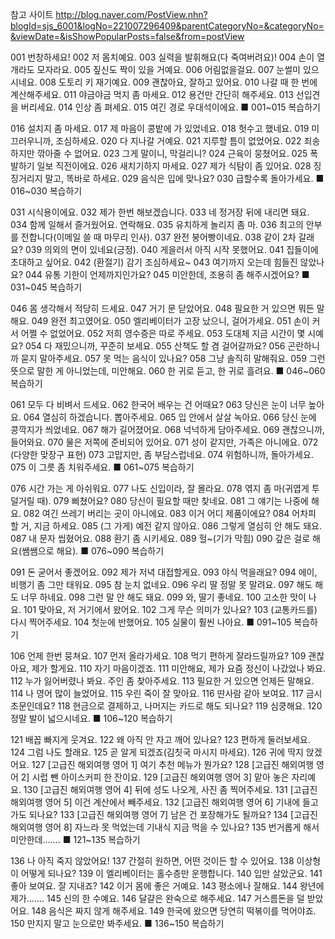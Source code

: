 참고 사이트 
http://blog.naver.com/PostView.nhn?blogId=sjs_6001&logNo=221007296409&parentCategoryNo=&categoryNo=&viewDate=&isShowPopularPosts=false&from=postView

001 번창하세요!
002 저 몸치예요.
003 실력을 발휘해요(다 죽여버려요)!
004 손이 열 개라도 모자라요.
005 짚신도 짝이 있을 거예요.
006 어림없을걸요.
007 눈썰미 있으시네요.
008 도토리 키 재기예요.
009 괜찮아요, 잘하고 있어요.
010 나갈 때 한 번에 계산해주세요.
011 야금야금 먹지 좀 마세요.
012 용건만 간단히 해주세요.
013 선입견을 버리세요.
014 인상 좀 펴세요.
015 여긴 경로 우대석이에요.
■ 001~015 복습하기
  
016 설치지 좀 마세요.
017 제 마음이 콩밭에 가 있었네요.
018 헛수고 했네요.
019 미끄러우니까, 조심하세요.
020 다 지나갈 거예요.
021 지루할 틈이 없었어요.
022 죄송하지만 깎아줄 수 없어요.
023 그게 말이니, 막걸리니?
024 근육이 뭉쳤어요.
025 폭발하기 일보 직전이에요.
026 새치기하지 마세요.
027 제가 식탐이 좀 있어요.
028 징징거리지 말고, 똑바로 하세요.
029 음식은 입에 맞나요? 
030 급할수록 돌아가세요.
■ 016~030 복습하기
  
031 시식용이에요.
032 제가 한번 해보겠습니다.
033 네 정거장 뒤에 내리면 돼요.
034 함께 일해서 즐거웠어요. 연락해요.
035 유치하게 놀리지 좀 마.
036 최고의 안부를 전합니다(이메일 쓸 때 마무리 인사).
037 완전 붕어빵이네요.
038 같이 2차 갈래요?
039 의외의 면이 있네요(긍정).
040 게을러서 아직 시작 못했어요.
041 집들이에 초대하고 싶어요.
042 (환절기) 감기 조심하세요~
043 여기까지 오는데 힘들진 않았나요?
044 유통 기한이 언제까지인가요?
045 미안한데, 조용히 좀 해주시겠어요?
■ 031~045 복습하기
  
046 몸 생각해서 적당히 드세요.
047 거기 문 닫았어요.
048 필요한 거 있으면 뭐든 말해요.
049 완전 최고였어요.
050 엘리베이터가 고장 났으니, 걸어가세요.
051 손이 커서 어쩔 수 없었어요.
052 저희 영수증은 따로 주세요.
053 도대체 지금 시간이 몇 시예요?
054 다 재밌으니까, 꾸준히 보세요.
055 산책도 할 겸 걸어갈까요?
056 곤란하니까 묻지 말아주세요.
057 못 먹는 음식이 있나요?
058 그냥 솔직히 말해줘요. 
059 그런 뜻으로 말한 게 아니었는데, 미안해요.
060 한 귀로 듣고, 한 귀로 흘려요.
■ 046~060 복습하기
  
061 모두 다 비벼서 드세요.
062 한국어 배우는 건 어때요?
063 당신은 눈이 너무 높아요.
064 열심히 하겠습니다. 뽑아주세요.
065 입 안에서 살살 녹아요.
066 당신 눈에 콩깍지가 씌었네요.
067 해가 길어졌어요.
068 넉넉하게 담아주세요.
069 괜찮으니까, 들어와요.
070 물은 저쪽에 준비되어 있어요.
071 성이 같지만, 가족은 아니에요.
072 (다양한 맞장구 표현)
073 고맙지만, 좀 부담스럽네요.
074 위험하니까, 돌아가세요.
075 이 그릇 좀 치워주세요.
■ 061~075 복습하기
  
076 시간 가는 게 아쉬워요.
077 나도 신입이라, 잘 몰라요.
078 엮지 좀 마(귀엽게 투덜거릴 때).
079 삐쳤어요?
080 당신이 필요할 때만 찾네요.
081 그 얘기는 나중에 해요.
082 여긴 쓰레기 버리는 곳이 아니에요.
083 이거 어디 제품이에요?
084 어차피 할 거, 지금 하세요.
085 (그 가게) 예전 같지 않아요.
086 그렇게 열심히 안 해도 돼요.
087 내 문자 씹혔어요.
088 환기 좀 시키세요.
089 헐~(기가 막힘)
090 갚은 걸로 해요(쌤쌤으로 해요).
■ 076~090 복습하기
  
091 돈 굳어서 좋겠어요.
092 제가 저녁 대접할게요.
093 야식 먹을래요?
094 에이, 비행기 좀 그만 태워요.
095 참 눈치 없네요.
096 우리 딸 정말 못 말려요.
097 해도 해도 너무 하네요.
098 그런 말 안 해도 돼요.
099 와, 딸기 좋네요.
100 고소한 맛이 나요.
101 맞아요, 저 거기에서 왔어요.
102 그게 무슨 의미가 있나요?
103 (교통카드를) 다시 찍어주세요.
104 첫눈에 반했어요.
105 실물이 훨씬 나아요.
■ 091~105 복습하기
  
106 언제 한번 뭉쳐요.
107 먼저 올라가세요.
108 먹기 편하게 잘라드릴까요?
109 괜찮아요, 제가 할게요.
110 자기 마음이겠죠.
111 미안해요, 제가 요즘 정신이 나갔었나 봐요.
112 누가 잃어버렸나 봐요. 주인 좀 찾아주세요.
113 필요한 거 있으면 언제든 말해요.
114 나 영어 많이 늘었어요.
115 우린 죽이 잘 맞아요.
116 딴사람 같아 보여요.
117 금시초문인데요?
118 현금으로 결제하고, 나머지는 카드로 해도 되나요?
119 심쿵해요.
120 정말 발이 넓으시네요.
■ 106~120 복습하기
  
121 배꼽 빠지게 웃겨요.
122 왜 아직 안 자고 깨어 있나요?
123 편하게 둘러보세요.
124 그럼 나도 할래요.
125 곧 알게 되겠죠(김칫국 마시지 마세요).
126 귀에 딱지 앉겠어요.
127 [고급진 해외여행 영어 1] 여기 추천 메뉴가 뭔가요?
128 [고급진 해외여행 영어 2] 시럽 뺀 아이스커피 한 잔이요.
129 [고급진 해외여행 영어 3] 맡아 놓은 자리예요.
130 [고급진 해외여행 영어 4] 뒤에 성도 나오게, 사진 좀 찍어주세요.
131 [고급진 해외여행 영어 5] 이건 계산에서 빼주세요.
132 [고급진 해외여행 영어 6] 기내에 들고 가도 되나요?
133 [고급진 해외여행 영어 7] 남은 건 포장해가도 될까요?
134 [고급진 해외여행 영어 8] 자느라 못 먹었는데 기내식 지금 먹을 수 있나요?
135 번거롭게 해서 미안한데…….
■ 121~135 복습하기
  
136 나 아직 죽지 않았어요!
137 간절히 원하면, 어떤 것이든 할 수 있어요.
138 이상형이 어떻게 되나요?
139 이 엘리베이터는 홀수층만 운행합니다.
140 입만 살았군요.
141 좋아 보여요. 잘 지내죠?
142 이거 몸에 좋은 거예요.
143 평소에나 잘해요.
144 왕년에 제가…….
145 신의 한 수예요.
146 달걀은 완숙으로 해주세요.
147 거스름돈을 덜 받았어요.
148 음식은 짜지 않게 해주세요.
149 한국에 왔으면 당연히 떡볶이를 먹어야죠.
150 만지지 말고 눈으로만 봐주세요.
■ 136~150 복습하기